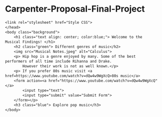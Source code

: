 # Carpenter-Proposal-Final-Project
<!DOCTYPE html>

<html lang="en">
    <head>

    <link rel="stylesheet" href="Style CSS">
    </head>
    <body class="background">
        <h1 class="text align: center; color:blue;"> Welcome to the Musical Findings! </h1>
        <h2 class="green"> Different genres of music</h2>
        <img src="Musical Notes.jpeg" alt="Calculus">
        <p> Hip hop is a genre enjoyed by many. Some of the best performers of all time include Rihanna and Drake.
            However their work is not as well known.</p>
        <p> If you prefer 80s music visit <a href=https://www.youtube.com/watch?v=dQw4w9WgXcQ>80s music</a>
        <form action=<a href="https://www.youtube.com/watch?v=dQw4w9WgXcQ" </a>
            <input type="text">
            <input type="submit" value="Submit Form">
        </form></p>
        <h3 class="blue"> Explore pop music</h3>
    </body>
</html>
